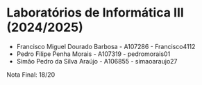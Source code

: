 # Laboratórios de Informática III (2024/2025)

- Francisco Miguel Dourado Barbosa - A107286 - Francisco4112
- Pedro Filipe Penha Morais - A107319 - pedromorais01
- Simão Pedro da Silva Araújo - A106855 - simaoaraujo27

Nota Final: 18/20
